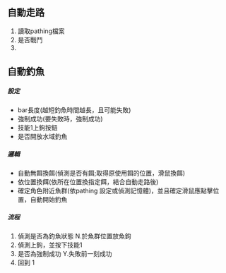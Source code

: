 ## 自動走路
1. 讀取pathing檔案
2. 是否戰鬥
3. 


## 自動釣魚
##### 設定
* bar長度(越短釣魚時間越長，且可能失敗)
* 強制成功(要失敗時，強制成功)
* 技能1上鉤按鈕
* 是否開放水域釣魚
##### 邏輯
* 自動無餌換餌(偵測是否有餌;取得原使用餌的位置，滑鼠換餌)
* 依位置換餌(依所在位置換指定餌，結合自動走路後)
* 確定角色附近魚群(依pathing 設定或偵測記憶體)，並且確定滑鼠應點擊位置，自動開始釣魚
##### 流程
1. 偵測是否為釣魚狀態
   N.於魚群位置放魚鉤
2. 偵測上鉤，並按下技能1
3. 是否為強制成功
   Y.失敗前一刻成功
4. 回到 1
